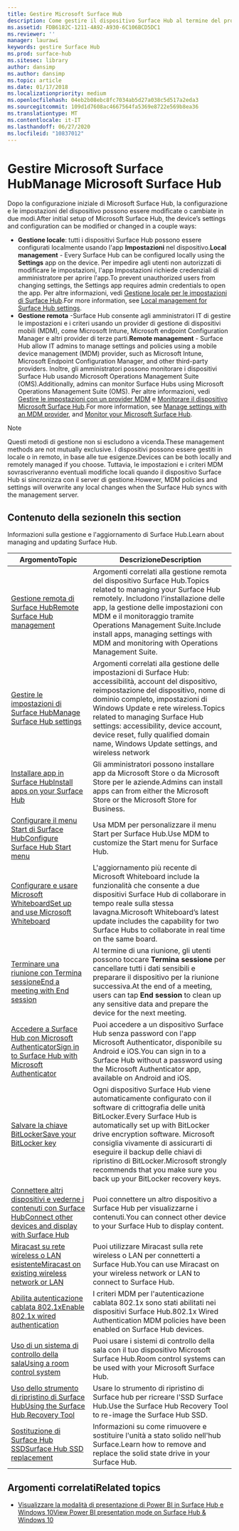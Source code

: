 ```yaml
---
title: Gestire Microsoft Surface Hub
description: Come gestire il dispositivo Surface Hub al termine del programma di prima esecuzione.
ms.assetid: FDB6182C-1211-4A92-A930-6C106BCD5DC1
ms.reviewer: ''
manager: laurawi
keywords: gestire Surface Hub
ms.prod: surface-hub
ms.sitesec: library
author: dansimp
ms.author: dansimp
ms.topic: article
ms.date: 01/17/2018
ms.localizationpriority: medium
ms.openlocfilehash: 04eb2b08ebc8fc7034ab5d27a038c5d517a2eda3
ms.sourcegitcommit: 109d1d7608ac4667564fa5369e8722e569b8ea36
ms.translationtype: MT
ms.contentlocale: it-IT
ms.lasthandoff: 06/27/2020
ms.locfileid: "10837012"
---
```

# <span data-ttu-id="3aeed-104">Gestire Microsoft Surface Hub</span><span class="sxs-lookup"><span data-stu-id="3aeed-104">Manage Microsoft Surface Hub</span></span>

<span data-ttu-id="3aeed-105">Dopo la configurazione iniziale di Microsoft Surface Hub, la configurazione e le impostazioni del dispositivo possono essere modificate o cambiate in due modi.</span><span class="sxs-lookup"><span data-stu-id="3aeed-105">After initial setup of Microsoft Surface Hub, the device’s settings and configuration can be modified or changed in a couple ways:</span></span>

- <span data-ttu-id="3aeed-106">**Gestione locale**: tutti i dispositivi Surface Hub possono essere configurati localmente usando l'app **Impostazioni** nel dispositivo.</span><span class="sxs-lookup"><span data-stu-id="3aeed-106">**Local management** - Every Surface Hub can be configured locally using the **Settings** app on the device.</span></span> <span data-ttu-id="3aeed-107">Per impedire agli utenti non autorizzati di modificare le impostazioni, l'app Impostazioni richiede credenziali di amministratore per aprire l'app.</span><span class="sxs-lookup"><span data-stu-id="3aeed-107">To prevent unauthorized users from changing settings, the Settings app requires admin credentials to open the app.</span></span> <span data-ttu-id="3aeed-108">Per altre informazioni, vedi [Gestione locale per le impostazioni di Surface Hub](local-management-surface-hub-settings.md).</span><span class="sxs-lookup"><span data-stu-id="3aeed-108">For more information, see [Local management for Surface Hub settings](local-management-surface-hub-settings.md).</span></span>
- <span data-ttu-id="3aeed-109">**Gestione remota** -Surface Hub consente agli amministratori IT di gestire le impostazioni e i criteri usando un provider di gestione di dispositivi mobili (MDM), come Microsoft Intune, Microsoft endpoint Configuration Manager e altri provider di terze parti.</span><span class="sxs-lookup"><span data-stu-id="3aeed-109">**Remote management** - Surface Hub allow IT admins to manage settings and policies using a mobile device management (MDM) provider, such as Microsoft Intune, Microsoft Endpoint Configuration Manager, and other third-party providers.</span></span> <span data-ttu-id="3aeed-110">Inoltre, gli amministratori possono monitorare i dispositivi Surface Hub usando Microsoft Operations Management Suite (OMS).</span><span class="sxs-lookup"><span data-stu-id="3aeed-110">Additionally, admins can monitor Surface Hubs using Microsoft Operations Management Suite (OMS).</span></span> <span data-ttu-id="3aeed-111">Per altre informazioni, vedi [Gestire le impostazioni con un provider MDM](manage-settings-with-mdm-for-surface-hub.md) e [Monitorare il dispositivo Microsoft Surface Hub](monitor-surface-hub.md).</span><span class="sxs-lookup"><span data-stu-id="3aeed-111">For more information, see [Manage settings with an MDM provider](manage-settings-with-mdm-for-surface-hub.md), and [Monitor your Microsoft Surface Hub](monitor-surface-hub.md).</span></span> 

> [!NOTE]
> <span data-ttu-id="3aeed-112">Questi metodi di gestione non si escludono a vicenda.</span><span class="sxs-lookup"><span data-stu-id="3aeed-112">These management methods are not mutually exclusive.</span></span> <span data-ttu-id="3aeed-113">I dispositivi possono essere gestiti in locale o in remoto, in base alle tue esigenze.</span><span class="sxs-lookup"><span data-stu-id="3aeed-113">Devices can be both locally and remotely managed if you choose.</span></span> <span data-ttu-id="3aeed-114">Tuttavia, le impostazioni e i criteri MDM sovrascriveranno eventuali modifiche locali quando il dispositivo Surface Hub si sincronizza con il server di gestione.</span><span class="sxs-lookup"><span data-stu-id="3aeed-114">However, MDM policies and settings will overwrite any local changes when the Surface Hub syncs with the management server.</span></span> 

## <span data-ttu-id="3aeed-115">Contenuto della sezione</span><span class="sxs-lookup"><span data-stu-id="3aeed-115">In this section</span></span>

<span data-ttu-id="3aeed-116">Informazioni sulla gestione e l'aggiornamento di Surface Hub.</span><span class="sxs-lookup"><span data-stu-id="3aeed-116">Learn about managing and updating Surface Hub.</span></span>

| <span data-ttu-id="3aeed-117">Argomento</span><span class="sxs-lookup"><span data-stu-id="3aeed-117">Topic</span></span> | <span data-ttu-id="3aeed-118">Descrizione</span><span class="sxs-lookup"><span data-stu-id="3aeed-118">Description</span></span> |
| ----- | ----------- |
| [<span data-ttu-id="3aeed-119">Gestione remota di Surface Hub</span><span class="sxs-lookup"><span data-stu-id="3aeed-119">Remote Surface Hub management</span></span>](remote-surface-hub-management.md) |<span data-ttu-id="3aeed-120">Argomenti correlati alla gestione remota del dispositivo Surface Hub.</span><span class="sxs-lookup"><span data-stu-id="3aeed-120">Topics related to managing your Surface Hub remotely.</span></span> <span data-ttu-id="3aeed-121">Includono l'installazione delle app, la gestione delle impostazioni con MDM e il monitoraggio tramite Operations Management Suite.</span><span class="sxs-lookup"><span data-stu-id="3aeed-121">Include install apps, managing settings with MDM and monitoring with Operations Management Suite.</span></span> |
| [<span data-ttu-id="3aeed-122">Gestire le impostazioni di Surface Hub</span><span class="sxs-lookup"><span data-stu-id="3aeed-122">Manage Surface Hub settings</span></span>](manage-surface-hub-settings.md) |<span data-ttu-id="3aeed-123">Argomenti correlati alla gestione delle impostazioni di Surface Hub: accessibilità, account del dispositivo, reimpostazione del dispositivo, nome di dominio completo, impostazioni di Windows Update e rete wireless.</span><span class="sxs-lookup"><span data-stu-id="3aeed-123">Topics related to managing Surface Hub settings: accessibility, device account, device reset, fully qualified domain name, Windows Update settings, and wireless network</span></span> |
| [<span data-ttu-id="3aeed-124">Installare app in Surface Hub</span><span class="sxs-lookup"><span data-stu-id="3aeed-124">Install apps on your Surface Hub</span></span>]( https://technet.microsoft.com/itpro/surface-hub/install-apps-on-surface-hub) | <span data-ttu-id="3aeed-125">Gli amministratori possono installare app da Microsoft Store o da Microsoft Store per le aziende.</span><span class="sxs-lookup"><span data-stu-id="3aeed-125">Admins can install apps can from either the Microsoft Store or the Microsoft Store for Business.</span></span>|
[<span data-ttu-id="3aeed-126">Configurare il menu Start di Surface Hub</span><span class="sxs-lookup"><span data-stu-id="3aeed-126">Configure Surface Hub Start menu</span></span>](surface-hub-start-menu.md) | <span data-ttu-id="3aeed-127">Usa MDM per personalizzare il menu Start per Surface Hub.</span><span class="sxs-lookup"><span data-stu-id="3aeed-127">Use MDM to customize the Start menu for Surface Hub.</span></span>
| [<span data-ttu-id="3aeed-128">Configurare e usare Microsoft Whiteboard</span><span class="sxs-lookup"><span data-stu-id="3aeed-128">Set up and use Microsoft Whiteboard</span></span>](whiteboard-collaboration.md)  | <span data-ttu-id="3aeed-129">L'aggiornamento più recente di Microsoft Whiteboard include la funzionalità che consente a due dispositivi Surface Hub di collaborare in tempo reale sulla stessa lavagna.</span><span class="sxs-lookup"><span data-stu-id="3aeed-129">Microsoft Whiteboard’s latest update includes the capability for two Surface Hubs to collaborate in real time on the same board.</span></span>   |
| [<span data-ttu-id="3aeed-130">Terminare una riunione con Termina sessione</span><span class="sxs-lookup"><span data-stu-id="3aeed-130">End a meeting with End session</span></span>](https://technet.microsoft.com/itpro/surface-hub/i-am-done-finishing-your-surface-hub-meeting) | <span data-ttu-id="3aeed-131">Al termine di una riunione, gli utenti possono toccare **Termina sessione** per cancellare tutti i dati sensibili e preparare il dispositivo per la riunione successiva.</span><span class="sxs-lookup"><span data-stu-id="3aeed-131">At the end of a meeting, users can tap **End session** to clean up any sensitive data and prepare the device for the next meeting.</span></span>|
| [<span data-ttu-id="3aeed-132">Accedere a Surface Hub con Microsoft Authenticator</span><span class="sxs-lookup"><span data-stu-id="3aeed-132">Sign in to Surface Hub with Microsoft Authenticator</span></span>](surface-hub-authenticator-app.md) | <span data-ttu-id="3aeed-133">Puoi accedere a un dispositivo Surface Hub senza password con l'app Microsoft Authenticator, disponibile su Android e iOS.</span><span class="sxs-lookup"><span data-stu-id="3aeed-133">You can sign in to a Surface Hub without a password using the Microsoft Authenticator app, available on Android and iOS.</span></span>   |
| [<span data-ttu-id="3aeed-134">Salvare la chiave BitLocker</span><span class="sxs-lookup"><span data-stu-id="3aeed-134">Save your BitLocker key</span></span>](https://technet.microsoft.com/itpro/surface-hub/save-bitlocker-key-surface-hub) | <span data-ttu-id="3aeed-135">Ogni dispositivo Surface Hub viene automaticamente configurato con il software di crittografia delle unità BitLocker.</span><span class="sxs-lookup"><span data-stu-id="3aeed-135">Every Surface Hub is automatically set up with BitLocker drive encryption software.</span></span> <span data-ttu-id="3aeed-136">Microsoft consiglia vivamente di assicurarti di eseguire il backup delle chiavi di ripristino di BitLocker.</span><span class="sxs-lookup"><span data-stu-id="3aeed-136">Microsoft strongly recommends that you make sure you back up your BitLocker recovery keys.</span></span>|
| [<span data-ttu-id="3aeed-137">Connettere altri dispositivi e vederne i contenuti con Surface Hub</span><span class="sxs-lookup"><span data-stu-id="3aeed-137">Connect other devices and display with Surface Hub</span></span>](https://technet.microsoft.com/itpro/surface-hub/connect-and-display-with-surface-hub) | <span data-ttu-id="3aeed-138">Puoi connettere un altro dispositivo a Surface Hub per visualizzarne i contenuti.</span><span class="sxs-lookup"><span data-stu-id="3aeed-138">You can connect other device to your Surface Hub to display content.</span></span>|
| [<span data-ttu-id="3aeed-139">Miracast su rete wireless o LAN esistente</span><span class="sxs-lookup"><span data-stu-id="3aeed-139">Miracast on existing wireless network or LAN</span></span>](miracast-over-infrastructure.md) | <span data-ttu-id="3aeed-140">Puoi utilizzare Miracast sulla rete wireless o LAN per connetterti a Surface Hub.</span><span class="sxs-lookup"><span data-stu-id="3aeed-140">You can use Miracast on your wireless network or LAN to connect to Surface Hub.</span></span> |
 [<span data-ttu-id="3aeed-141">Abilita autenticazione cablata 802.1x</span><span class="sxs-lookup"><span data-stu-id="3aeed-141">Enable 802.1x wired authentication</span></span>](enable-8021x-wired-authentication.md) | <span data-ttu-id="3aeed-142">I criteri MDM per l'autenticazione cablata 802.1x sono stati abilitati nei dispositivi Surface Hub.</span><span class="sxs-lookup"><span data-stu-id="3aeed-142">802.1x Wired Authentication MDM policies have been enabled on Surface Hub devices.</span></span> 
| [<span data-ttu-id="3aeed-143">Uso di un sistema di controllo della sala</span><span class="sxs-lookup"><span data-stu-id="3aeed-143">Using a room control system</span></span>](https://technet.microsoft.com/itpro/surface-hub/use-room-control-system-with-surface-hub) | <span data-ttu-id="3aeed-144">Puoi usare i sistemi di controllo della sala con il tuo dispositivo Microsoft Surface Hub.</span><span class="sxs-lookup"><span data-stu-id="3aeed-144">Room control systems can be used with your Microsoft Surface Hub.</span></span>|
[<span data-ttu-id="3aeed-145">Uso dello strumento di ripristino di Surface Hub</span><span class="sxs-lookup"><span data-stu-id="3aeed-145">Using the Surface Hub Recovery Tool</span></span>](surface-hub-recovery-tool.md) | <span data-ttu-id="3aeed-146">Usare lo strumento di ripristino di Surface hub per ricreare l'SSD Surface Hub.</span><span class="sxs-lookup"><span data-stu-id="3aeed-146">Use the Surface Hub Recovery Tool to re-image the Surface Hub SSD.</span></span>
[<span data-ttu-id="3aeed-147">Sostituzione di Surface Hub SSD</span><span class="sxs-lookup"><span data-stu-id="3aeed-147">Surface Hub SSD replacement</span></span>](surface-hub-ssd-replacement.md) | <span data-ttu-id="3aeed-148">Informazioni su come rimuovere e sostituire l'unità a stato solido nell'hub Surface.</span><span class="sxs-lookup"><span data-stu-id="3aeed-148">Learn how to remove and replace the solid state drive in your Surface Hub.</span></span>

## <span data-ttu-id="3aeed-149">Argomenti correlati</span><span class="sxs-lookup"><span data-stu-id="3aeed-149">Related topics</span></span>

- [<span data-ttu-id="3aeed-150">Visualizzare la modalità di presentazione di Power BI in Surface Hub e Windows 10</span><span class="sxs-lookup"><span data-stu-id="3aeed-150">View Power BI presentation mode on Surface Hub & Windows 10</span></span>](https://powerbi.microsoft.com/documentation/powerbi-mobile-win10-app-presentation-mode/)
